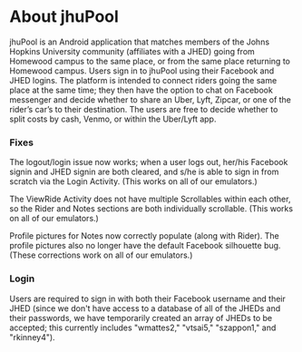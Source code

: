 # About jhuPool #

jhuPool is an Android application that matches members of the Johns Hopkins University community (affiliates with a JHED) going from Homewood campus to the same place, or from the same place returning to Homewood campus. Users sign in to jhuPool using their Facebook and JHED logins. The platform is intended to connect riders going the same place at the same time; they  then have the option to chat on Facebook messenger and decide whether to share an Uber, Lyft, Zipcar, or one of the rider’s car’s to their destination. The users are free to decide whether to split costs by cash, Venmo, or within the Uber/Lyft app.

### Fixes ###

The logout/login issue now works; when a user logs out, her/his Facebook signin and JHED signin are both cleared, and s/he is able to sign in from scratch via the Login Activity. (This works on all of our emulators.)

The ViewRide Activity does not have multiple Scrollables within each other, so the Rider and Notes sections are both individually scrollable. (This works on all of our emulators.)

Profile pictures for Notes now correctly populate (along with Rider). The profile pictures also no longer have the default Facebook silhouette bug. (These corrections work on all of our emulators.)

### Login ###

Users are required to sign in with both their Facebook username and their JHED (since we don't have access to a database of all of the JHEDs and their passwords, we have temporarily created an array of JHEDs to be accepted; this currently includes "wmattes2," "vtsai5," "szappon1," and "rkinney4").
